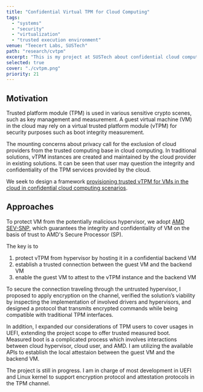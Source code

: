 ```yaml
---
title: "Confidential Virtual TPM for Cloud Computing"
tags:
  - "systems"
  - "security"
  - "virtualization"
  - "trusted execution environment"
venue: "Teecert Labs, SUSTech"
path: "research/cvtpm"
excerpt: "This is my project at SUSTech about confidential cloud computing advised by Prof. Yinqian Zhang."
selected: true
cover: "./cvtpm.png"
priority: 21
---
```


## Motivation

Trusted platform module (TPM) is used in various sensitive crypto scenes, such as key management and measurement.
A guest virtual machine (VM) in the cloud may rely on a virtual trusted platform module (vTPM) for security purposes such as boot integrity measurement.

The mounting concerns about privacy call for the exclusion of cloud providers from the trusted computing base in cloud computing.
In traditional solutions, vTPM instances are created and maintained by the cloud provider in existing solutions.
It can be seen that user may question the integrity and confidentiality of the TPM services provided by the cloud.

We seek to design a framework <u>provisioning trusted vTPM for VMs in the cloud in confidential cloud computing scenarios</u>.

## Approaches

To protect VM from the potentially malicious hypervisor, we adopt [AMD SEV-SNP](https://www.amd.com/en/developer/sev.html), which guarantees the integrity and confidentiality of VM on the basis of trust to AMD's Secure Processor (SP).

The key is to
1. protect vTPM from hypervisor by hosting it in a confidential backend VM
2. establish a trusted connection between the guest VM and the backend VM
3. enable the guest VM to attest to the vTPM instance and the backend VM

To secure the connection traveling through the untrusted hypervisor, I proposed to apply encryption on the channel, verified the solution’s viability by inspecting the implementation of involved drivers and hypervisors, and designed a protocol that transmits encrypted commands while being compatible with traditional TPM interfaces.

In addition, I expanded our considerations of TPM users to cover usages in UEFI, extending the project scope to offer trusted measured boot.
Measured boot is a complicated process which involves interactions between cloud hypervisor, cloud user, and AMD.
I am utilizing the available APIs to establish the local attestaion between the guest VM and the backend VM.

The project is still in progress.
I am in charge of most development in UEFI and Linux kernel to support encryption protocol and attestation protocols in the TPM channel.

